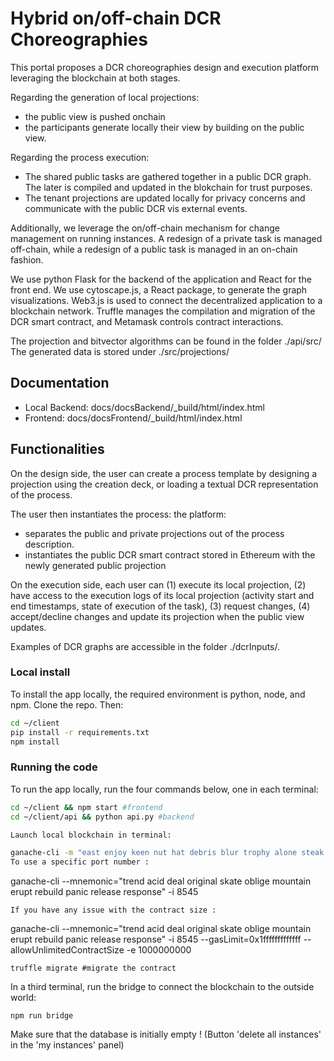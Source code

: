 #  Hybrid on/off-chain DCR Choreographies
This portal proposes a DCR choreographies design and execution platform leveraging the blockchain at both stages.

Regarding the generation of local projections: 
- the public view is pushed onchain
- the participants generate locally their view by building on the public view.

Regarding the process execution:
- The shared public tasks are gathered together in a public DCR graph. The later is compiled and updated in the blokchain for trust purposes. 
- The tenant projections are updated locally for privacy concerns and communicate with the public DCR vis external events. 

Additionally, we leverage the on/off-chain mechanism for change management on running instances. A redesign of a private task is managed off-chain, while a redesign of a public task is managed in an on-chain fashion.

We use python Flask for the backend of the application and React for the front end. We use cytoscape.js, a React package, to generate the graph visualizations. Web3.js is used to connect the decentralized application to a blockchain network. Truffle manages the compilation and migration of the DCR smart contract, and Metamask controls contract interactions. 

The projection and bitvector algorithms can be found in the folder ./api/src/
The generated data is stored under ./src/projections/

## Documentation
- Local Backend: docs/docsBackend/_build/html/index.html
- Frontend: docs/docsFrontend/_build/html/index.html

## Functionalities
On the design side, the user can create a process template by designing a projection using the creation deck, or loading a textual DCR representation of the process.

The user then instantiates the process: the platform:
- separates the public and private projections out of the process description.  
- instantiates the public DCR smart contract stored in Ethereum with the newly generated public projection

On the execution side, each user can (1) execute its local projection, (2) have access to the execution logs of its local projection (activity start and end timestamps, state of execution of the task), (3) request changes, (4) accept/decline changes and update its projection when the public view updates.  

Examples of DCR graphs are accessible in the folder ./dcrInputs/.

### Local install
To install the app locally, the required environment is python, node, and npm. Clone the repo. Then: 
```bash
cd ~/client
pip install -r requirements.txt
npm install
```

### Running the code
To run the app locally, run the four commands below, one in each terminal:
```bash
cd ~/client && npm start #frontend 
cd ~/client/api && python api.py #backend

Launch local blockchain in terminal:

ganache-cli -m "east enjoy keen nut hat debris blur trophy alone steak large federal"
To use a specific port number :
```
ganache-cli --mnemonic="trend acid deal original skate oblige mountain erupt rebuild panic release response" -i 8545
```
If you have any issue with the contract size :
```
ganache-cli --mnemonic="trend acid deal original skate oblige mountain erupt rebuild panic release response" -i 8545 --gasLimit=0x1fffffffffffff --allowUnlimitedContractSize -e 1000000000
```
truffle migrate #migrate the contract
```
In a third terminal, run the bridge to connect the blockchain to the outside world:
```
npm run bridge
```
Make sure that the database is initially empty ! (Button 'delete all instances' in the 'my instances' panel)
